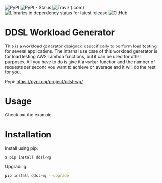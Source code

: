 ![PyPI](https://img.shields.io/pypi/v/ddsl-wg.svg)
![PyPI - Status](https://img.shields.io/pypi/status/ddsl-wg.svg)
![Travis (.com)](https://img.shields.io/travis/com/nimamahmoudi/ddsl_wg.svg)
![Libraries.io dependency status for latest release](https://img.shields.io/librariesio/release/pypi/ddsl-wg.svg)
![GitHub](https://img.shields.io/github/license/nimamahmoudi/ddsl_wg.svg)


# DDSL Workload Generator

This is a workload generator designed especifically to perform load testing for several applications. The internal use case of this workload generator is for load testing AWS Lambda functions, but it can be used for other purposes. All you have to do is give it a `worker` function and the number of requests per second you want to achieve on average and it will do the rest for you.

Pypi: https://pypi.org/project/ddsl-wg/

# Usage

Check out the example.

# Installation

Install using pip:
```bash
$ pip install ddsl-wg
```

Upgrading:
```bash
pip install ddsl-wg --upgrade
```



